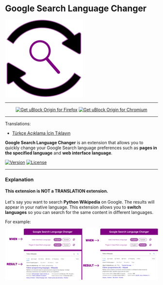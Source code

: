 # Google Search Language Changer

<img src="images/Google-Search-Language-Changer-Logo.png" width=256>

---

<p align="center">
<a href="https://addons.mozilla.org/en-US/firefox/addon/google-search-language-changer/"><img src="https://user-images.githubusercontent.com/585534/107280546-7b9b2a00-6a26-11eb-8f9f-f95932f4bfec.png" alt="Get uBlock Origin for Firefox"></a> 
<a href="https://chrome.google.com/webstore/detail/google-search-language-ch/nklmaonpgdnlhmkppobhjeddgmmfdpmm"><img src="https://user-images.githubusercontent.com/585534/107280622-91a8ea80-6a26-11eb-8d07-77c548b28665.png" alt="Get uBlock Origin for Chromium"></a>
</p>

---

Translations:

- [Türkçe Açıklama İçin Tıklayın](translations/TURKISH.md)

**Google Search Language Changer** is an extension that allows you to quickly change your Google Search language preferences such as **pages in the specified language** and **web interface language**.

[![Version](https://img.shields.io/badge/Version-v1.0-orange)]()
[![License](https://img.shields.io/badge/License-MIT-green)]()

---

### Explanation

#### This extension is NOT a TRANSLATION extension.

Let's say you want to search **Python Wikipedia** on Google. The results will appear in your native language. This extension allows you to **switch languages** so you can search for the same content in different languages.

For example:

![Python-Wikipedia-English-And-Turkish Image](images/Python-Wikipedia-English-And-Turkish.png)

